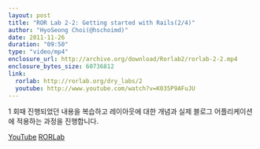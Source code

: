 ```yaml
---
layout: post
title: "ROR Lab 2-2: Getting started with Rails(2/4)"
author: "HyoSeong Choi(@hschoimd)"
date: 2011-11-26
duration: "09:50"
type: "video/mp4"
enclosure_url: http://archive.org/download/Rorlab2/rorlab-2-2.mp4
enclosure_bytes_size: 60736812
link:
  rorlab: http://rorlab.org/dry_labs/2
  youtube: http://www.youtube.com/watch?v=K035P9AFuJU
---
```


<p>1 회때 진행되었던 내용을 복습하고 레이아웃에 대한 개념과 실제 블로그 어플리케이션에 적용하는 과정을 진행합니다.</p>

<div class="btn-group">
  <a class="btn btn-default btn-xs" href="{{ page.link.youtube }}">YouTube</a>
  <a class="btn btn-default btn-xs" href="{{ page.link.rorlab }}">RORLab</a>
</div>